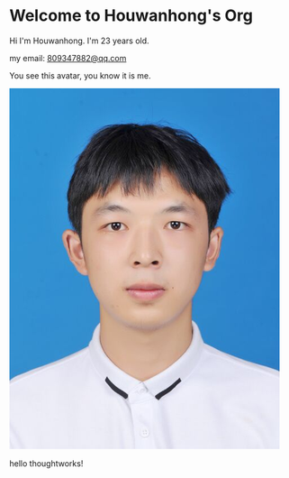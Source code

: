 # Welcome to Houwanhong's Org

Hi I'm Houwanhong. I'm 23 years old.

my email: 809347882@qq.com

You see this avatar, you know it is me.

![houwanhong](assets/houwanhong.jpg)

hello thoughtworks!
